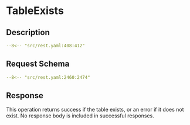 # TableExists

## Description

```yaml
--8<-- "src/rest.yaml:408:412"
```

## Request Schema

```yaml
--8<-- "src/rest.yaml:2460:2474"
```
## Response

This operation returns success if the table exists, or an error if it does not exist. 
No response body is included in successful responses.
